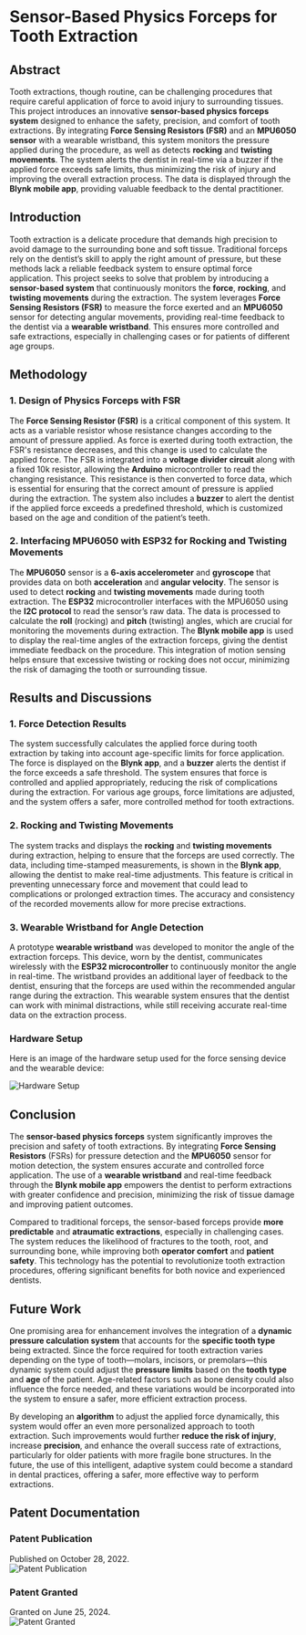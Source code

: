 # Sensor-Based Physics Forceps for Tooth Extraction

## Abstract
Tooth extractions, though routine, can be challenging procedures that require careful application of force to avoid injury to surrounding tissues. This project introduces an innovative **sensor-based physics forceps system** designed to enhance the safety, precision, and comfort of tooth extractions. By integrating **Force Sensing Resistors (FSR)** and an **MPU6050 sensor** with a wearable wristband, this system monitors the pressure applied during the procedure, as well as detects **rocking** and **twisting movements**. The system alerts the dentist in real-time via a buzzer if the applied force exceeds safe limits, thus minimizing the risk of injury and improving the overall extraction process. The data is displayed through the **Blynk mobile app**, providing valuable feedback to the dental practitioner.

## Introduction
Tooth extraction is a delicate procedure that demands high precision to avoid damage to the surrounding bone and soft tissue. Traditional forceps rely on the dentist’s skill to apply the right amount of pressure, but these methods lack a reliable feedback system to ensure optimal force application. This project seeks to solve that problem by introducing a **sensor-based system** that continuously monitors the **force**, **rocking**, and **twisting movements** during the extraction. The system leverages **Force Sensing Resistors (FSR)** to measure the force exerted and an **MPU6050** sensor for detecting angular movements, providing real-time feedback to the dentist via a **wearable wristband**. This ensures more controlled and safe extractions, especially in challenging cases or for patients of different age groups.

## Methodology

### 1. **Design of Physics Forceps with FSR**
The **Force Sensing Resistor (FSR)** is a critical component of this system. It acts as a variable resistor whose resistance changes according to the amount of pressure applied. As force is exerted during tooth extraction, the FSR's resistance decreases, and this change is used to calculate the applied force. The FSR is integrated into a **voltage divider circuit** along with a fixed 10k resistor, allowing the **Arduino** microcontroller to read the changing resistance. This resistance is then converted to force data, which is essential for ensuring that the correct amount of pressure is applied during the extraction. The system also includes a **buzzer** to alert the dentist if the applied force exceeds a predefined threshold, which is customized based on the age and condition of the patient’s teeth.

### 2. **Interfacing MPU6050 with ESP32 for Rocking and Twisting Movements**
The **MPU6050** sensor is a **6-axis accelerometer** and **gyroscope** that provides data on both **acceleration** and **angular velocity**. The sensor is used to detect **rocking** and **twisting movements** made during tooth extraction. The **ESP32** microcontroller interfaces with the MPU6050 using the **I2C protocol** to read the sensor’s raw data. The data is processed to calculate the **roll** (rocking) and **pitch** (twisting) angles, which are crucial for monitoring the movements during extraction. The **Blynk mobile app** is used to display the real-time angles of the extraction forceps, giving the dentist immediate feedback on the procedure. This integration of motion sensing helps ensure that excessive twisting or rocking does not occur, minimizing the risk of damaging the tooth or surrounding tissue.

## Results and Discussions

### 1. **Force Detection Results**
The system successfully calculates the applied force during tooth extraction by taking into account age-specific limits for force application. The force is displayed on the **Blynk app**, and a **buzzer** alerts the dentist if the force exceeds a safe threshold. The system ensures that force is controlled and applied appropriately, reducing the risk of complications during the extraction. For various age groups, force limitations are adjusted, and the system offers a safer, more controlled method for tooth extractions.

### 2. **Rocking and Twisting Movements**
The system tracks and displays the **rocking** and **twisting movements** during extraction, helping to ensure that the forceps are used correctly. The data, including time-stamped measurements, is shown in the **Blynk app**, allowing the dentist to make real-time adjustments. This feature is critical in preventing unnecessary force and movement that could lead to complications or prolonged extraction times. The accuracy and consistency of the recorded movements allow for more precise extractions.

### 3. **Wearable Wristband for Angle Detection**
A prototype **wearable wristband** was developed to monitor the angle of the extraction forceps. This device, worn by the dentist, communicates wirelessly with the **ESP32 microcontroller** to continuously monitor the angle in real-time. The wristband provides an additional layer of feedback to the dentist, ensuring that the forceps are used within the recommended angular range during the extraction. This wearable system ensures that the dentist can work with minimal distractions, while still receiving accurate real-time data on the extraction process.
### Hardware Setup

Here is an image of the hardware setup used for the force sensing device and the wearable device:

![Hardware Setup](https://github.com/hridyasatish/Sensor-Based-Physics-Forceps-for-Tooth-Extraction/blob/main/Hardware%20Setup.jpg)
## Conclusion
The **sensor-based physics forceps** system significantly improves the precision and safety of tooth extractions. By integrating **Force Sensing Resistors** (FSRs) for pressure detection and the **MPU6050** sensor for motion detection, the system ensures accurate and controlled force application. The use of a **wearable wristband** and real-time feedback through the **Blynk mobile app** empowers the dentist to perform extractions with greater confidence and precision, minimizing the risk of tissue damage and improving patient outcomes.

Compared to traditional forceps, the sensor-based forceps provide **more predictable** and **atraumatic extractions**, especially in challenging cases. The system reduces the likelihood of fractures to the tooth, root, and surrounding bone, while improving both **operator comfort** and **patient safety**. This technology has the potential to revolutionize tooth extraction procedures, offering significant benefits for both novice and experienced dentists.

## Future Work
One promising area for enhancement involves the integration of a **dynamic pressure calculation system** that accounts for the **specific tooth type** being extracted. Since the force required for tooth extraction varies depending on the type of tooth—molars, incisors, or premolars—this dynamic system could adjust the **pressure limits** based on the **tooth type** and **age** of the patient. Age-related factors such as bone density could also influence the force needed, and these variations would be incorporated into the system to ensure a safer, more efficient extraction process. 

By developing an **algorithm** to adjust the applied force dynamically, this system would offer an even more personalized approach to tooth extraction. Such improvements would further **reduce the risk of injury**, increase **precision**, and enhance the overall success rate of extractions, particularly for older patients with more fragile bone structures. In the future, the use of this intelligent, adaptive system could become a standard in dental practices, offering a safer, more effective way to perform extractions.
## Patent Documentation

### Patent Publication
Published on October 28, 2022.  
![Patent Publication](https://github.com/hridyasatish/Sensor-Based-Physics-Forceps-for-Tooth-Extraction/blob/main/Patent%20Publication.png)

### Patent Granted
Granted on June 25, 2024.  
![Patent Granted](https://github.com/hridyasatish/Sensor-Based-Physics-Forceps-for-Tooth-Extraction/blob/main/Patent%20Granted.png)

